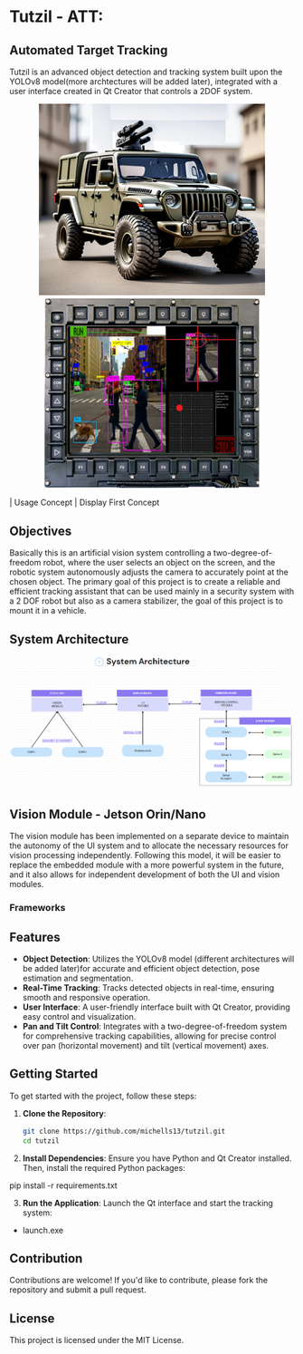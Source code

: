 # Tutzil - ATT: 
## Automated Target Tracking


Tutzil is an advanced object detection and tracking system built upon the YOLOv8 model(more archtectures will be added later), integrated with a user interface created in Qt Creator that controls a 2DOF system.


<p align="center">
  <img src="./Assets/concept.jpg" alt="Concept" width="400"/>
  <img src="./Assets/conceptscreen.jpg" alt="Concept Screen" width="380"/>
</p>




| Usage Concept                    | Display  First Concept                          

## Objectives

Basically this is an artificial vision system controlling a two-degree-of-freedom robot, where the user selects an object on the screen, and the robotic system autonomously adjusts the camera to accurately point at the chosen object. The primary goal of this project is to create a reliable and efficient tracking assistant that can be used mainly in a security system with a 2 DOF robot but also as a camera stabilizer, the goal of this project is to mount it in a vehicle.

## System Architecture 

![Mi imagen](./Assets/System_arch.png)

## Vision Module - Jetson Orin/Nano

The vision module has been implemented on a separate device to maintain the autonomy of the UI system and to allocate the necessary resources for vision processing independently. Following this model, it will be easier to replace the embedded module with a more powerful system in the future, and it also allows for independent development of both the UI and vision modules.

### Frameworks



## Features

- **Object Detection**: Utilizes the YOLOv8 model (different architectures will be added later)for accurate and efficient object detection, pose estimation and segmentation.
- **Real-Time Tracking**: Tracks detected objects in real-time, ensuring smooth and responsive operation.
- **User Interface**: A user-friendly interface built with Qt Creator, providing easy control and visualization.
- **Pan and Tilt Control**: Integrates with a two-degree-of-freedom system for comprehensive tracking capabilities, allowing for precise control over pan (horizontal movement) and tilt (vertical movement) axes.



## Getting Started

To get started with the project, follow these steps:

1. **Clone the Repository**:
   ```bash
   git clone https://github.com/michells13/tutzil.git
   cd tutzil  
   
2. **Install Dependencies**:
Ensure you have Python and Qt Creator installed. Then, install the required Python packages:

pip install -r requirements.txt

3. **Run the Application**:
Launch the Qt interface and start the tracking system:
- launch.exe

## Contribution
Contributions are welcome! If you'd like to contribute, please fork the repository and submit a pull request.

## License
This project is licensed under the MIT License.
